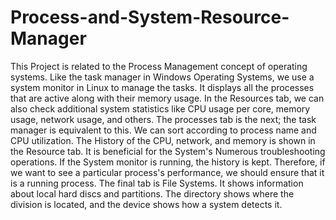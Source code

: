 # Process-and-System-Resource-Manager
This Project is related to the Process Management concept of operating systems.
Like the task manager in Windows Operating Systems, we use a system monitor in Linux to manage the tasks. It displays all the processes that are active along with their memory usage. In the Resources tab, we can also check additional system statistics like CPU usage per core, memory usage, network usage, and others. The processes tab is the next; the task manager is equivalent to this. We can sort according to process name and CPU utilization.
The History of the CPU, network, and memory is shown in the Resource tab. It is beneficial for the System's Numerous troubleshooting operations. If the System monitor is running, the history is kept. Therefore, if we want to see a particular process's performance, we should ensure that it is a running process. The final tab is File Systems. It shows information about local hard discs and partitions. The directory shows where the division is located, and the device shows how a system detects it.
